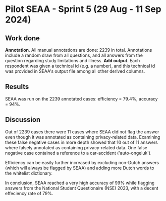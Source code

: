 # Pilot SEAA - Sprint 5 (29 Aug - 11 Sep 2024)

## Work done

**Annotation**. All manual annotations are done: 2239 in total. Annotations include a random draw from all questions, and all answers from the question regarding study limitations and illness. 
**Add output**. Each respondent was given a technical id (e.g. a number), and this technical id was provided in SEAA's output file among all other derived columns. 

## Results

SEAA was run on the 2239 annotated cases:  efficiency = 79.4%, accuracy = 94%.

## Discussion

Out of 2239 cases there were 11 cases where SEAA did not flag the answer even though it was annotated as containing privacy-related data. Examining these false negative cases in more depth showed that 10 out of 11 answers where falsely annotated as containing privacy-related data. One false negative case contained a reference to a car-accident ('auto-ongeluk'). 

Efficiency can be easily further increased by excluding non-Dutch answers (which will always be flagged by SEAA) and adding more Dutch words to the whitelist dictionary. 

In conclusion, SEAA reached a very high accuracy of 99% while flagging answers from the National Student Questionaire (NSE) 2023, with a decent effeciency rate of 79%. 

